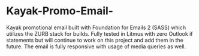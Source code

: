 # Kayak-Promo-Email- 
Kayak promotional email built with Foundation for Emails 2 (SASS) which utilizes the ZURB stack for builds. Fully tested in Litmus with zero Outlook if statements but will continue to work on this project and add them in the future. The email is fully responsive with usage of media queries as well. 
